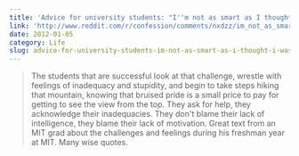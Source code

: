 ```yaml
---
title: 'Advice for university students: "I''m not as smart as I thought I was"'
link: 'http://www.reddit.com/r/confession/comments/nxdzz/im_not_as_smart_as_i_thought_i_was/c3d91jl'
date: 2012-01-05
category: Life
slug: advice-for-university-students-im-not-as-smart-as-i-thought-i-was
---
```


> The students that are successful look at that challenge, wrestle with feelings of inadequacy and stupidity, and begin to take steps hiking that mountain, knowing that bruised pride is a small price to pay for getting to see the view from the top. They ask for help, they acknowledge their inadequacies. They don't blame their lack of intelligence, they blame their lack of motivation.
Great text from an MIT grad about the challenges and feelings during his freshman year at MIT. Many wise quotes.
